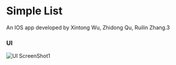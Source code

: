 # Simple List
An IOS app developed by Xintong Wu, Zhidong Qu, Ruilin Zhang.3

### UI
![UI ScreenShot1](https://github.com/lightmonster/SimpleList/img/ui1.jpeg)



